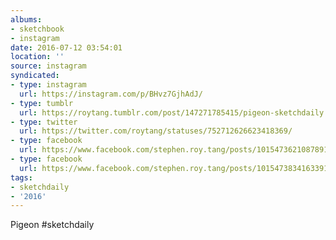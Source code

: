```yaml
---
albums:
- sketchbook
- instagram
date: 2016-07-12 03:54:01
location: ''
source: instagram
syndicated:
- type: instagram
  url: https://instagram.com/p/BHvz7GjhAdJ/
- type: tumblr
  url: https://roytang.tumblr.com/post/147271785415/pigeon-sketchdaily
- type: twitter
  url: https://twitter.com/roytang/statuses/752712626623418369/
- type: facebook
  url: https://www.facebook.com/stephen.roy.tang/posts/10154736210878912:1
- type: facebook
  url: https://www.facebook.com/stephen.roy.tang/posts/10154738341633912
tags:
- sketchdaily
- '2016'
---
```


Pigeon #sketchdaily